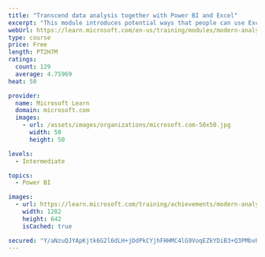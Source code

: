 ```yaml
---
title: "Transcend data analysis together with Power BI and Excel"
excerpt: "This module introduces potential ways that people can use Excel and Power BI together. Power BI is a great tool for telling a story through visuals; occasionally, it's beneficial to use Excel for analysis. Excel can make a connection to a Power BI dataset, enabling you to analyze the data by using PivotTables."
webUrl: https://learn.microsoft.com/en-us/training/modules/modern-analytics-excel/
type: course
price: Free
length: PT2H7M
ratings:
  count: 129
  average: 4.75969
heat: 50

provider:
  name: Microsoft Learn
  domain: microsoft.com
  images:
    - url: /assets/images/organizations/microsoft.com-50x50.jpg
      width: 50
      height: 50

levels:
  - Intermediate

topics:
  - Power BI

images:
  - url: https://learn.microsoft.com/training/achievements/modern-analytics-excel-social.png
    width: 1282
    height: 642
    isCached: true

secured: "Y/aNzuQJYApKjtk6G2l6dLH+jDdPkCYjhFHHMC4lG9VoqEZkYDiB3+Q3PMbvRtdzbLHnLm+RQKsBh2EKj+ba47ZQKWbcCEHRW7rC787+kjlCGRviGF/IslLRPSW9CiKV+nhoAr9EzEL+XV0mSGPH4ia6//II0Gs3Y9OlHqocxj06oyjLWv21wzw6QpQzaU32jD78NtY8X8a3VwhhndoAe5B5poF5dyN8yGP8xHVdjiXCD9oJJwai0tgNEOjx/Ja0QyX3WEEq0r9cQbmvu3D6fl0mc7B2/2IKZe9hCRdPJwbh2F1H+axjtIPHrFNecjZf+5VO7DdpXPH1M1XJC6AldEtZ6ebv29Y/WdlF/ZJw1E1/Z9Ixy5DC2ftmm576g7v8vSTEakG7QfEhsNZ7Gwse7aTqp9nHOr3oOszGYjnnH3U=;3cMIFQVXfoLQKilRtDID8Q=="
---
```


